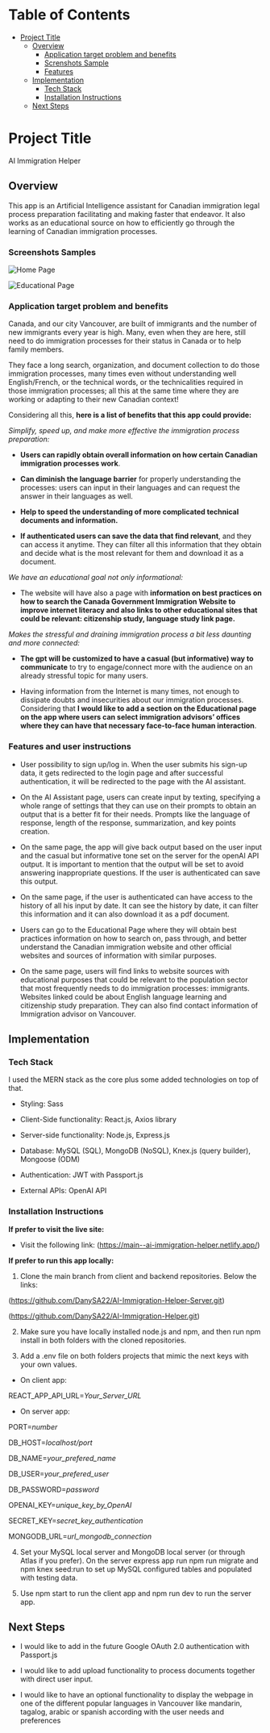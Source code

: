 # Table of Contents
+ [Project Title](#project-title)
   + [Overview](#overview)
      + [Application target problem and benefits](#application-target-problem-and-benefits)
      + [Screnshots Sample](#screenshots-samples)
      + [Features](#features-and-user-instructions)
   + [Implementation](#implementation)
      + [Tech Stack](#tech-stack) 
      + [Installation Instructions](#installation-instructions) 
   + [Next Steps](#next-steps)


# Project Title

AI Immigration Helper 

## Overview

This app is an Artificial Intelligence assistant for Canadian immigration legal process preparation facilitating and making faster that endeavor. It also works as an educational source on how to efficiently go through the learning of Canadian immigration processes.

### Screenshots Samples

![Home Page](./ReadmeImages/Screenshot-HomePage.png)

![Educational Page](./ReadmeImages/Screenshot-EducationalPage.png)

### Application target problem and benefits

Canada, and our city Vancouver, are built of immigrants and the number of new immigrants every year is high. Many, even when they are here, still need to do immigration processes for their status in Canada or to help family members.

They face a long search, organization, and document collection to do those immigration processes, many times even without understanding well English/French, or the technical words, or the technicalities required in those immigration processes; all this at the same time where they are working or adapting to their new Canadian context!

Considering all this, **here is a list of benefits that this app could provide:**

_Simplify, speed up, and make more effective the immigration process preparation:_
   + **Users can rapidly obtain overall information on how certain Canadian immigration processes work**.

   + **Can diminish the language barrier** for properly understanding the processes: users can input in their languages and can request the answer in their languages as well.
   + **Help to speed the understanding of more complicated technical documents and information.** 
   + **If authenticated users can save the data that find relevant**, and they can access it anytime. They can filter all this information that they obtain and decide what is the most relevant for them and download it as a document.

_We have an educational goal not only informational:_
   + The website will have also a page with **information on best practices on how to search the Canada Government Immigration Website to improve internet literacy and also links to other educational sites that could be relevant:  citizenship study, language study link page.**  

_Makes the stressful and draining immigration process a bit less daunting and more connected:_

  + **The gpt will be customized to have a casual (but informative) way to communicate** to try to engage/connect more with the audience on an already stressful topic for many users. 

  + Having information from the Internet is many times, not enough to dissipate doubts and insecurities about our immigration processes. Considering that **I would like to add a section on the Educational page on the app where users can select immigration advisors’ offices where they can have that necessary face-to-face human interaction**. 

  ### Features and user instructions

+  User possibility to sign up/log in. When the user submits his sign-up data, it gets redirected to the login page and after successful authentication, it will be redirected to the page with the AI assistant. 

+  On the AI Assistant page, users can create input by texting, specifying a whole range of settings that they can use on their prompts to obtain an output that is a better fit for their needs. Prompts like the language of response, length of the response, summarization, and key points creation.

+  On the same page, the app will give back output based on the user input and the casual but informative tone set on the server for the openAI API output. It is important to mention that the output will be set to avoid answering inappropriate questions. If the user is authenticated can save this output.

+  On the same page, if the user is authenticated can have access to the history of all his input by date. It can see the history by date, it can filter this information and it can also download it as a pdf document.

+  Users can go to the Educational Page where they will obtain best practices information on how to search on, pass through, and better understand the Canadian immigration website and other official websites and sources of information with similar purposes.

+  On the same page, users will find links to website sources with educational purposes that could be relevant to the population sector that most frequently needs to do immigration processes: immigrants. Websites linked could be about English language learning and citizenship study preparation. They can also find contact information of Immigration advisor on Vancouver.



## Implementation

### Tech Stack

I used the MERN stack as the core plus some added technologies on top of that.

+ Styling: Sass 

+ Client-Side functionality: React.js, Axios library  

+ Server-side functionality:  Node.js, Express.js  

+ Database: MySQL (SQL), MongoDB (NoSQL), Knex.js (query builder), Mongoose (ODM)  

+ Authentication: JWT with Passport.js  

+ External APIs: OpenAI API


### Installation Instructions

**If prefer to visit the live site:**

+ Visit the following link: (https://main--ai-immigration-helper.netlify.app/)


**If prefer to run this app locally:**

1. Clone the main branch from client and backend repositories. Below the links:

(https://github.com/DanySA22/AI-Immigration-Helper-Server.git)

(https://github.com/DanySA22/AI-Immigration-Helper.git)

2. Make sure you have locally installed node.js and npm, and then run npm install in both folders with the cloned repositories.

3. Add a .env file on both folders projects that mimic the next keys with your own values.

+ On client app:

REACT_APP_API_URL=*Your_Server_URL*

+ On server app:

PORT=*number*

DB_HOST=*localhost/port*

DB_NAME=*your_prefered_name*

DB_USER=*your_prefered_user*

DB_PASSWORD=*password*

OPENAI_KEY=*unique_key_by_OpenAI*

SECRET_KEY=*secret_key_authentication*

MONGODB_URL=*url_mongodb_connection*

4. Set your MySQL local server and MongoDB local server (or through Atlas if you prefer). On the server express app run npm run migrate and npm knex seed:run to set up MySQL configured tables and populated with testing data.

5. Use npm start to run the client app and npm run dev to run the server app.



## Next Steps

+ I would like to add in the future Google OAuth 2.0 authentication with Passport.js

+ I would like to add upload functionality to process documents together with direct user input.

+ I would like to have an optional functionality to display the webpage in one of the different popular languages
in Vancouver like mandarin, tagalog, arabic or spanish according with the user needs and preferences

